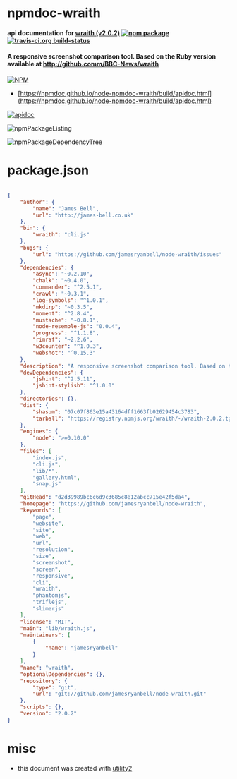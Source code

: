 # npmdoc-wraith

#### api documentation for  [wraith (v2.0.2)](https://github.com/jamesryanbell/node-wraith)  [![npm package](https://img.shields.io/npm/v/npmdoc-wraith.svg?style=flat-square)](https://www.npmjs.org/package/npmdoc-wraith) [![travis-ci.org build-status](https://api.travis-ci.org/npmdoc/node-npmdoc-wraith.svg)](https://travis-ci.org/npmdoc/node-npmdoc-wraith)

#### A responsive screenshot comparison tool. Based on the Ruby version available at http://github.comm/BBC-News/wraith

[![NPM](https://nodei.co/npm/wraith.png?downloads=true&downloadRank=true&stars=true)](https://www.npmjs.com/package/wraith)

- [https://npmdoc.github.io/node-npmdoc-wraith/build/apidoc.html](https://npmdoc.github.io/node-npmdoc-wraith/build/apidoc.html)

[![apidoc](https://npmdoc.github.io/node-npmdoc-wraith/build/screenCapture.buildCi.browser.%252Ftmp%252Fbuild%252Fapidoc.html.png)](https://npmdoc.github.io/node-npmdoc-wraith/build/apidoc.html)

![npmPackageListing](https://npmdoc.github.io/node-npmdoc-wraith/build/screenCapture.npmPackageListing.svg)

![npmPackageDependencyTree](https://npmdoc.github.io/node-npmdoc-wraith/build/screenCapture.npmPackageDependencyTree.svg)



# package.json

```json

{
    "author": {
        "name": "James Bell",
        "url": "http://james-bell.co.uk"
    },
    "bin": {
        "wraith": "cli.js"
    },
    "bugs": {
        "url": "https://github.com/jamesryanbell/node-wraith/issues"
    },
    "dependencies": {
        "async": "~0.2.10",
        "chalk": "~0.4.0",
        "commander": "^2.5.1",
        "crawl": "~0.3.1",
        "log-symbols": "^1.0.1",
        "mkdirp": "~0.3.5",
        "moment": "^2.8.4",
        "mustache": "~0.8.1",
        "node-resemble-js": "0.0.4",
        "progress": "^1.1.8",
        "rimraf": "~2.2.6",
        "w3counter": "^1.0.3",
        "webshot": "^0.15.3"
    },
    "description": "A responsive screenshot comparison tool. Based on the Ruby version available at http://github.comm/BBC-News/wraith",
    "devDependencies": {
        "jshint": "^2.5.11",
        "jshint-stylish": "^1.0.0"
    },
    "directories": {},
    "dist": {
        "shasum": "07c07f863e15a43164dff1663fb02629454c3783",
        "tarball": "https://registry.npmjs.org/wraith/-/wraith-2.0.2.tgz"
    },
    "engines": {
        "node": ">=0.10.0"
    },
    "files": [
        "index.js",
        "cli.js",
        "lib/*",
        "gallery.html",
        "snap.js"
    ],
    "gitHead": "d2d39989bc6c6d9c3685c8e12abcc715e42f5da4",
    "homepage": "https://github.com/jamesryanbell/node-wraith",
    "keywords": [
        "page",
        "website",
        "site",
        "web",
        "url",
        "resolution",
        "size",
        "screenshot",
        "screen",
        "responsive",
        "cli",
        "wraith",
        "phantomjs",
        "triflejs",
        "slimerjs"
    ],
    "license": "MIT",
    "main": "lib/wraith.js",
    "maintainers": [
        {
            "name": "jamesryanbell"
        }
    ],
    "name": "wraith",
    "optionalDependencies": {},
    "repository": {
        "type": "git",
        "url": "git://github.com/jamesryanbell/node-wraith.git"
    },
    "scripts": {},
    "version": "2.0.2"
}
```



# misc
- this document was created with [utility2](https://github.com/kaizhu256/node-utility2)
